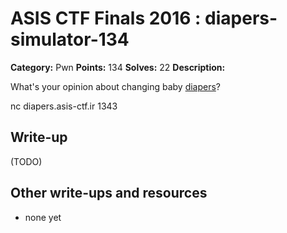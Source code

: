 # ASIS CTF Finals 2016 : diapers-simulator-134

**Category:** Pwn
**Points:** 134
**Solves:** 22
**Description:**

What's your opinion about changing baby [diapers](diapers.txz)?

nc diapers.asis-ctf.ir 1343


## Write-up

(TODO)

## Other write-ups and resources

* none yet
